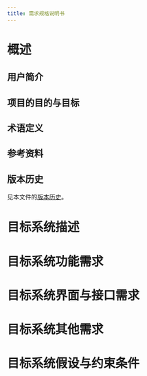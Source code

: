 ```yaml
---
title: 需求规格说明书
---
```


# 概述

## 用户简介

## 项目的目的与目标

## 术语定义

## 参考资料

## 版本历史


见本文件的[版本历史][git_history]。

[git_history]: https://github.com/01010101lzy/software-engineering-simulator/commits/master/docs/homework/spec.md

# 目标系统描述

# 目标系统功能需求

# 目标系统界面与接口需求

# 目标系统其他需求

# 目标系统假设与约束条件
